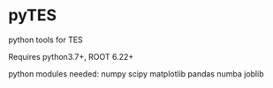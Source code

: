 # pyTES
python tools for TES

Requires python3.7+, ROOT 6.22+

python modules needed:
numpy scipy matplotlib pandas numba joblib
